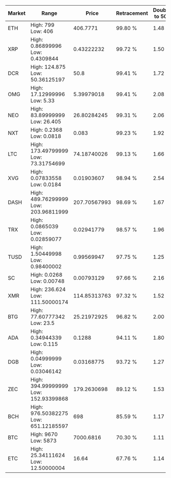 | Market | Range | Price| Retracement | Doubles to 50% |
| --- | --- | --- | --- | --- |
| ETH | High: 799<br />Low: 406 | 406.7771 | 99.80 % | 1.48 |
| XRP | High: 0.86899996<br />Low: 0.4309844 | 0.43222232 | 99.72 % | 1.50 |
| DCR | High: 124.875<br />Low: 50.36125197 | 50.8 | 99.41 % | 1.72 |
| OMG | High: 17.12999996<br />Low: 5.33 | 5.39979018 | 99.41 % | 2.08 |
| NEO | High: 83.89999999<br />Low: 26.405 | 26.80284245 | 99.31 % | 2.06 |
| NXT | High: 0.2368<br />Low: 0.0818 | 0.083 | 99.23 % | 1.92 |
| LTC | High: 173.49799999<br />Low: 73.31754699 | 74.18740026 | 99.13 % | 1.66 |
| XVG | High: 0.07833558<br />Low: 0.0184 | 0.01903607 | 98.94 % | 2.54 |
| DASH | High: 489.76299999<br />Low: 203.96811999 | 207.70567993 | 98.69 % | 1.67 |
| TRX | High: 0.0865039<br />Low: 0.02859077 | 0.02941779 | 98.57 % | 1.96 |
| TUSD | High: 1.50449998<br />Low: 0.98400002 | 0.99569947 | 97.75 % | 1.25 |
| SC | High: 0.0268<br />Low: 0.00748 | 0.00793129 | 97.66 % | 2.16 |
| XMR | High: 236.624<br />Low: 111.50000174 | 114.85313763 | 97.32 % | 1.52 |
| BTG | High: 77.60777342<br />Low: 23.5 | 25.21972925 | 96.82 % | 2.00 |
| ADA | High: 0.34944339<br />Low: 0.115 | 0.1288 | 94.11 % | 1.80 |
| DGB | High: 0.04999999<br />Low: 0.03046142 | 0.03168775 | 93.72 % | 1.27 |
| ZEC | High: 394.99999999<br />Low: 152.93399868 | 179.2630698 | 89.12 % | 1.53 |
| BCH | High: 976.50382275<br />Low: 651.12185597 | 698 | 85.59 % | 1.17 |
| BTC | High: 9670<br />Low: 5873 | 7000.6816 | 70.30 % | 1.11 |
| ETC | High: 25.34111624<br />Low: 12.50000004 | 16.64 | 67.76 % | 1.14 |
